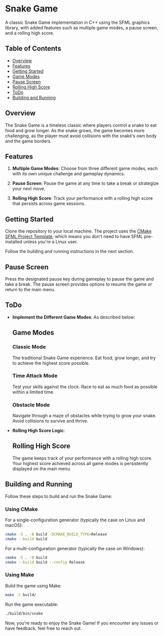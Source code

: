 # Snake Game

A classic Snake Game implementation in C++ using the SFML graphics library, with added features such as multiple game modes, a pause screen, and a rolling high score.

## Table of Contents

- [Overview](#overview)
- [Features](#features)
- [Getting Started](#getting-started)
- [Game Modes](#game-modes)
- [Pause Screen](#pause-screen)
- [Rolling High Score](#rolling-high-score)
- [ToDo](#todo)
- [Building and Running](#building-and-running)

## Overview

The Snake Game is a timeless classic where players control a snake to eat food and grow longer. As the snake grows, the game becomes more challenging, as the player must avoid collisions with the snake's own body and the game borders.

## Features

1. **Multiple Game Modes**: Choose from three different game modes, each with its own unique challenge and gameplay dynamics.

2. **Pause Screen**: Pause the game at any time to take a break or strategize your next move.

3. **Rolling High Score**: Track your performance with a rolling high score that persists across game sessions.

## Getting Started

Clone the repository to your local machine. The project uses the [CMake SFML Project Template](https://github.com/SFML/cmake-sfml-project), which means you don't need to have SFML pre-installed unless you're a Linux user.

Follow the building and running instructions in the next section.

## Pause Screen

Press the designated pause key during gameplay to pause the game and take a break. The pause screen provides options to resume the game or return to the main menu.

## ToDo

- **Implement the Different Game Modes**: As described below:

	## Game Modes

	### Classic Mode

	The traditional Snake Game experience. Eat food, grow longer, and try to achieve the highest score possible.

	### Time Attack Mode

	Test your skills against the clock. Race to eat as much food as possible within a limited time.

	### Obstacle Mode

	Navigate through a maze of obstacles while trying to grow your snake. Avoid collisions to survive and thrive.

- **Rolling High Score Logic**:

	## Rolling High Score

	The game keeps track of your performance with a rolling high score. Your highest score achieved across all game modes is persistently displayed on the main menu.

## Building and Running

Follow these steps to build and run the Snake Game:

### Using CMake

For a single-configuration generator (typically the case on Linux and macOS):

```bash
cmake -S . -B build -DCMAKE_BUILD_TYPE=Release
cmake --build build
```

For a multi-configuration generator (typically the case on Windows):

```bash
cmake -S . -B build
cmake --build build --config Release
```

### Using Make

Build the game using Make:

```bash
make -C build/
```

Run the game executable:

```bash
./build/bin/snake
```

Now, you're ready to enjoy the Snake Game! If you encounter any issues or have feedback, feel free to reach out.